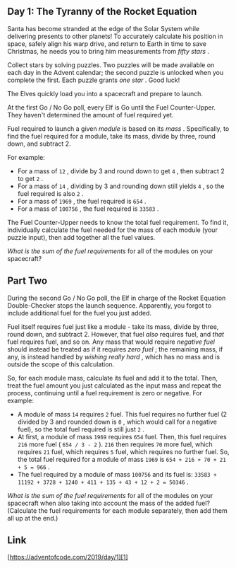 ## Day 1: The Tyranny of the Rocket Equation

Santa has become stranded at the edge of the Solar System while delivering presents to other planets! To accurately calculate his position in space, safely align his warp drive, and return to Earth in time to save Christmas, he needs you to bring him measurements from _fifty stars_ .

Collect stars by solving puzzles. Two puzzles will be made available on each day in the Advent calendar; the second puzzle is unlocked when you complete the first. Each puzzle grants _one star_ . Good luck!

The Elves quickly load you into a spacecraft and prepare to launch.

At the first Go / No Go poll, every Elf is Go until the Fuel Counter-Upper. They haven't determined the amount of fuel required yet.

Fuel required to launch a given _module_ is based on its _mass_ . Specifically, to find the fuel required for a module, take its mass, divide by three, round down, and subtract 2.

For example:

*   For a mass of `12` , divide by 3 and round down to get `4` , then subtract 2 to get `2` .
*   For a mass of `14` , dividing by 3 and rounding down still yields `4` , so the fuel required is also `2` .
*   For a mass of `1969` , the fuel required is `654` .
*   For a mass of `100756` , the fuel required is `33583` .

The Fuel Counter-Upper needs to know the total fuel requirement. To find it, individually calculate the fuel needed for the mass of each module (your puzzle input), then add together all the fuel values.

_What is the sum of the fuel requirements_ for all of the modules on your spacecraft?

## Part Two

During the second Go / No Go poll, the Elf in charge of the Rocket Equation Double-Checker stops the launch sequence. Apparently, you forgot to include additional fuel for the fuel you just added.

Fuel itself requires fuel just like a module - take its mass, divide by three, round down, and subtract 2. However, that fuel _also_ requires fuel, and _that_ fuel requires fuel, and so on. Any mass that would require _negative fuel_ should instead be treated as if it requires _zero fuel_ ; the remaining mass, if any, is instead handled by _wishing really hard_ , which has no mass and is outside the scope of this calculation.

So, for each module mass, calculate its fuel and add it to the total. Then, treat the fuel amount you just calculated as the input mass and repeat the process, continuing until a fuel requirement is zero or negative. For example:

*   A module of mass `14` requires `2` fuel. This fuel requires no further fuel (2 divided by 3 and rounded down is `0` , which would call for a negative fuel), so the total fuel required is still just `2` .
*   At first, a module of mass `1969` requires `654` fuel. Then, this fuel requires `216` more fuel ( `654 / 3 - 2` ). `216` then requires `70` more fuel, which requires `21` fuel, which requires `5` fuel, which requires no further fuel. So, the total fuel required for a module of mass `1969` is `654 + 216 + 70 + 21 + 5 = 966` .
*   The fuel required by a module of mass `100756` and its fuel is: `33583 + 11192 + 3728 + 1240 + 411 + 135 + 43 + 12 + 2 = 50346` .

_What is the sum of the fuel requirements_ for all of the modules on your spacecraft when also taking into account the mass of the added fuel? (Calculate the fuel requirements for each module separately, then add them all up at the end.)

## Link

[https://adventofcode.com/2019/day/1][1]

[1]: https://adventofcode.com/2019/day/1
